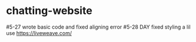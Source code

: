 # chatting-website
#5-27 wrote basic code and fixed aligning error
#5-28 DAY fixed styling a lil use https://liveweave.com/
